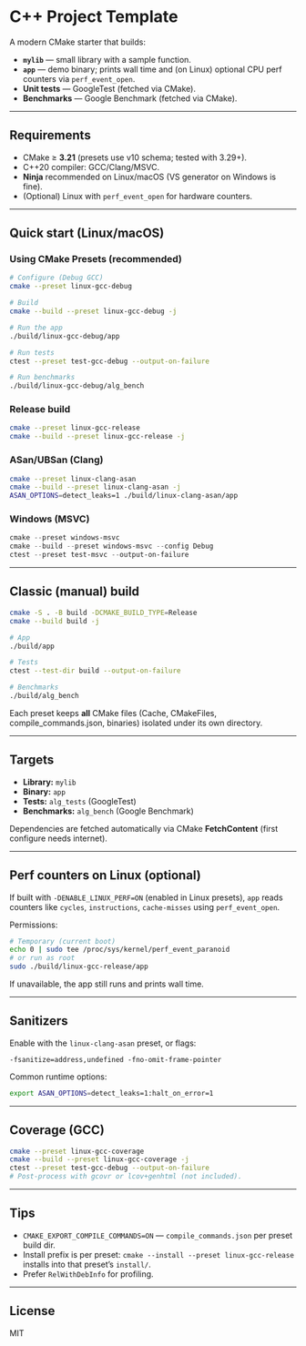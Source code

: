 # C++ Project Template

A modern CMake starter that builds:

- **`mylib`** — small library with a sample function.
- **`app`** — demo binary; prints wall time and (on Linux) optional CPU perf counters via `perf_event_open`.
- **Unit tests** — GoogleTest (fetched via CMake).
- **Benchmarks** — Google Benchmark (fetched via CMake).
---

## Requirements

- CMake ≥ **3.21** (presets use v10 schema; tested with 3.29+).
- C++20 compiler: GCC/Clang/MSVC.
- **Ninja** recommended on Linux/macOS (VS generator on Windows is fine).
- (Optional) Linux with `perf_event_open` for hardware counters.

---

## Quick start (Linux/macOS)

### Using CMake Presets (recommended)

```bash
# Configure (Debug GCC)
cmake --preset linux-gcc-debug

# Build
cmake --build --preset linux-gcc-debug -j

# Run the app
./build/linux-gcc-debug/app

# Run tests
ctest --preset test-gcc-debug --output-on-failure

# Run benchmarks
./build/linux-gcc-debug/alg_bench
```

### Release build

```bash
cmake --preset linux-gcc-release
cmake --build --preset linux-gcc-release -j
```

### ASan/UBSan (Clang)

```bash
cmake --preset linux-clang-asan
cmake --build --preset linux-clang-asan -j
ASAN_OPTIONS=detect_leaks=1 ./build/linux-clang-asan/app
```

### Windows (MSVC)

```powershell
cmake --preset windows-msvc
cmake --build --preset windows-msvc --config Debug
ctest --preset test-msvc --output-on-failure
```

---

## Classic (manual) build

```bash
cmake -S . -B build -DCMAKE_BUILD_TYPE=Release
cmake --build build -j

# App
./build/app

# Tests
ctest --test-dir build --output-on-failure

# Benchmarks
./build/alg_bench
```

Each preset keeps **all** CMake files (Cache, CMakeFiles, compile_commands.json, binaries) isolated under its own directory.

---

## Targets

- **Library:** `mylib`
- **Binary:** `app`
- **Tests:** `alg_tests` (GoogleTest)
- **Benchmarks:** `alg_bench` (Google Benchmark)

Dependencies are fetched automatically via CMake **FetchContent** (first configure needs internet).

---

## Perf counters on Linux (optional)

If built with `-DENABLE_LINUX_PERF=ON` (enabled in Linux presets), `app` reads counters like `cycles`, `instructions`, `cache-misses` using `perf_event_open`.

Permissions:

```bash
# Temporary (current boot)
echo 0 | sudo tee /proc/sys/kernel/perf_event_paranoid
# or run as root
sudo ./build/linux-gcc-release/app
```

If unavailable, the app still runs and prints wall time.

---

## Sanitizers

Enable with the `linux-clang-asan` preset, or flags:

```
-fsanitize=address,undefined -fno-omit-frame-pointer
```

Common runtime options:

```bash
export ASAN_OPTIONS=detect_leaks=1:halt_on_error=1
```

---

## Coverage (GCC)

```bash
cmake --preset linux-gcc-coverage
cmake --build --preset linux-gcc-coverage -j
ctest --preset test-gcc-debug --output-on-failure
# Post-process with gcovr or lcov+genhtml (not included).
```

---

## Tips

- `CMAKE_EXPORT_COMPILE_COMMANDS=ON` — `compile_commands.json` per preset build dir.
- Install prefix is per preset: `cmake --install --preset linux-gcc-release` installs into that preset’s `install/`.
- Prefer `RelWithDebInfo` for profiling.

---
## License
MIT
